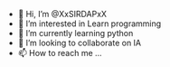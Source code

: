 - 👋 Hi, I’m @XxSIRDAPxX
- 👀 I’m interested in Learn programming
- 🌱 I’m currently learning python
- 💞️ I’m looking to collaborate on IA
- 📫 How to reach me ...

<!---
XxSIRDAPxX/XxSIRDAPxX is a ✨ special ✨ repository because its `README.md` (this file) appears on your GitHub profile.
You can click the Preview link to take a look at your changes.
--->
